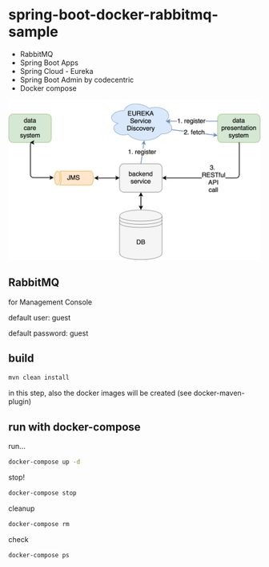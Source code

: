 # spring-boot-docker-rabbitmq-sample

- RabbitMQ
- Spring Boot Apps
- Spring Cloud - Eureka
- Spring Boot Admin by codecentric
- Docker compose

![System Image](docs/spring-bootdockerrabbitmq.png)


## RabbitMQ
for Management Console

default user: guest

default password: guest

## build 
```bash
mvn clean install
```
in this step, also the docker images will be created (see docker-maven-plugin)

## run with docker-compose
run...
```bash
docker-compose up -d
```
stop!
```bash
docker-compose stop
```
cleanup
```bash
docker-compose rm
```
check
```bash
docker-compose ps
```
